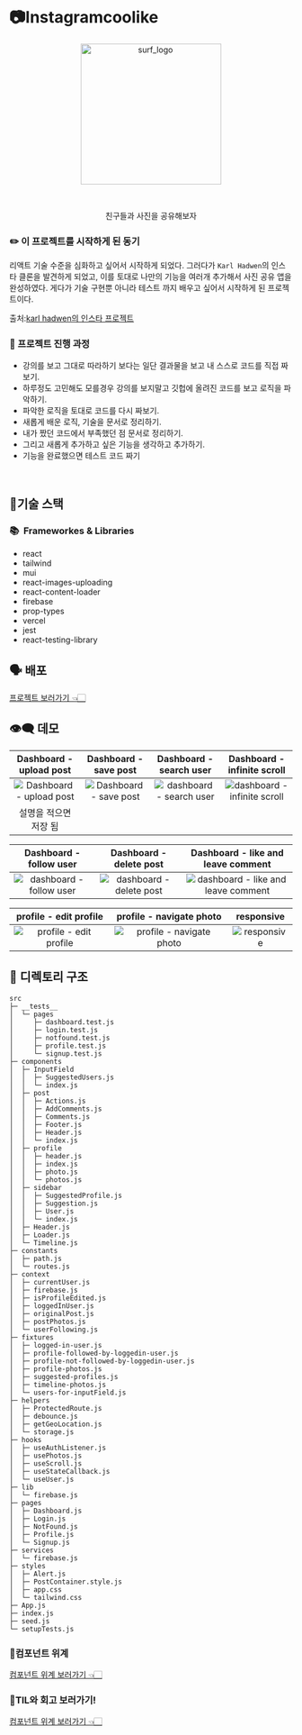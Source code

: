 # 📷Instagramcoolike

<p align="center">
    <img width="
250px" alt="surf_logo" src="https://user-images.githubusercontent.com/65995664/171987349-988dd2c8-007e-4666-bcdf-38e356080ecf.jpg">
</p>


<br>

<p align="center">
친구들과 사진을 공유해보자
    </p>


### ✏️ 이 프로젝트를 시작하게 된 동기

리액트 기술 수준을 심화하고 싶어서 시작하게 되었다. 그러다가 `Karl Hadwen`의 인스타 클론을 발견하게 되었고, 이를 토대로 나만의 기능을 여러개 추가해서 사진 공유 앱을 완성하였다. 게다가 기술 구현뿐 아니라 테스트 까지 배우고 싶어서 시작하게 된 프로젝트이다.

출처:[karl hadwen의 인스타 프로젝트](https://www.youtube.com/watch?v=AKeaaa8yAAk) 

### 📃 프로젝트 진행 과정

- 강의를 보고 그대로 따라하기 보다는 일단 결과물을 보고 내 스스로 코드를 직접 짜보기.
- 하루정도 고민해도 모를경우 강의를 보지말고 깃헙에 올려진 코드를 보고 로직을 파악하기.
- 파악한 로직을 토대로 코드를 다시 짜보기.
- 새롭게 배운 로직, 기술을 문서로 정리하기.
- 내가 짰던 코드에서 부족했던 점 문서로 정리하기.
- 그리고 새롭게 추가하고 싶은 기능을 생각하고 추가하기.
- 기능을 완료했으면 테스트 코드 짜기

<br>

## 🤖기술 스택

### 📚&nbsp;&nbsp;Frameworkes & Libraries

- react
- tailwind
- mui
- react-images-uploading
- react-content-loader
- firebase
- prop-types
- vercel
- jest
- react-testing-library

## 🗣 배포

<a href="https://instagram-react.vercel.app/">프로젝트 보러가기 👈🏻</a>

## 👁‍🗨 데모

|   Dashboard - upload post   |   Dashboard - save post     |  Dashboard - search user    |  Dashboard - infinite scroll |  
| :-------------------------: |  :-------------------------: | :-------------------------: |  :-------------------------: | 
| ![Dashboard - upload post](https://user-images.githubusercontent.com/65995664/171991129-e09deb1d-229a-4c13-865b-afec621ed705.gif)| ![Dashboard - save post](https://user-images.githubusercontent.com/65995664/172078062-0124e2ae-7b13-485e-8fd8-70ce5f2e9764.gif) | ![dashboard - search user](https://user-images.githubusercontent.com/65995664/172078069-6aa1e0a0-3e4f-4d7d-8794-ccc74ad6372a.gif) | ![dashboard - infinite scroll](https://user-images.githubusercontent.com/65995664/172078073-c326a274-66c6-4663-90c0-1bbc909c3d39.gif) | 
|  설명을 적으면 저장 됨       | 

|  Dashboard - follow user   |  Dashboard - delete post   |  Dashboard - like and leave comment |
|  :-----------------------: |  :-----------------------: |:----------------------------------: |
| ![dashboard - follow user](https://user-images.githubusercontent.com/65995664/172078081-00fd9728-a813-45ee-a36b-ca361068bd47.gif)| ![dashboard - delete post](https://user-images.githubusercontent.com/65995664/172078078-795ce565-a870-49d9-aaec-087856f8edc2.gif)| ![dashboard - like and leave comment](https://user-images.githubusercontent.com/65995664/172078084-116af0a0-6781-4037-849f-2ff81d77f344.gif)|

| profile - edit profile    |  profile - navigate photo  |  responsive  |
| :-----------------------: | :------------------------: |:-----------: |
| ![profile - edit profile](https://user-images.githubusercontent.com/65995664/172078070-04216c21-de49-43e0-b50e-ad530d402c0f.gif) |![profile - navigate photo](https://user-images.githubusercontent.com/65995664/172078344-562828a3-5496-4507-af14-330216638dec.gif) | ![responsive](https://user-images.githubusercontent.com/65995664/172079393-b84a898c-5b80-441b-889b-60752d5e665e.gif) |



## 📂 디렉토리 구조

```
src                                             
├─ __tests__                                    
│  └─ pages                                     
│     ├─ dashboard.test.js                      
│     ├─ login.test.js                          
│     ├─ notfound.test.js                       
│     ├─ profile.test.js                        
│     └─ signup.test.js                         
├─ components                                   
│  ├─ InputField                                
│  │  ├─ SuggestedUsers.js                      
│  │  └─ index.js                               
│  ├─ post                                      
│  │  ├─ Actions.js                             
│  │  ├─ AddComments.js                         
│  │  ├─ Comments.js                            
│  │  ├─ Footer.js                              
│  │  ├─ Header.js                              
│  │  └─ index.js                               
│  ├─ profile                                   
│  │  ├─ header.js                              
│  │  ├─ index.js                               
│  │  ├─ photo.js                               
│  │  └─ photos.js                              
│  ├─ sidebar                                   
│  │  ├─ SuggestedProfile.js                    
│  │  ├─ Suggestion.js                          
│  │  ├─ User.js                                
│  │  └─ index.js                               
│  ├─ Header.js                                 
│  ├─ Loader.js                                 
│  └─ Timeline.js                               
├─ constants                                    
│  ├─ path.js                                   
│  └─ routes.js                                 
├─ context                                      
│  ├─ currentUser.js                            
│  ├─ firebase.js                               
│  ├─ isProfileEdited.js                        
│  ├─ loggedInUser.js                           
│  ├─ originalPost.js                           
│  ├─ postPhotos.js                             
│  └─ userFollowing.js                          
├─ fixtures                                     
│  ├─ logged-in-user.js                         
│  ├─ profile-followed-by-loggedin-user.js      
│  ├─ profile-not-followed-by-loggedin-user.js  
│  ├─ profile-photos.js                         
│  ├─ suggested-profiles.js                     
│  ├─ timeline-photos.js                        
│  └─ users-for-inputField.js                   
├─ helpers                                      
│  ├─ ProtectedRoute.js                         
│  ├─ debounce.js                               
│  ├─ getGeoLocation.js                         
│  └─ storage.js                                
├─ hooks                                        
│  ├─ useAuthListener.js                        
│  ├─ usePhotos.js                              
│  ├─ useScroll.js                              
│  ├─ useStateCallback.js                       
│  └─ useUser.js                                
├─ lib                                          
│  └─ firebase.js                               
├─ pages                                        
│  ├─ Dashboard.js                              
│  ├─ Login.js                                  
│  ├─ NotFound.js                               
│  ├─ Profile.js                                
│  └─ Signup.js                                 
├─ services                                     
│  └─ firebase.js                               
├─ styles                                       
│  ├─ Alert.js                                  
│  ├─ PostContainer.style.js                    
│  ├─ app.css                                   
│  └─ tailwind.css                              
├─ App.js                                       
├─ index.js                                     
├─ seed.js                                      
└─ setupTests.js                                
```

### 🔻컴포넌트 위계

<a href="">컴포넌트 위계 보러가기 👈🏻</a>

### 📖TIL와 회고 보러가기!

<a href="">컴포넌트 위계 보러가기 👈🏻</a>
